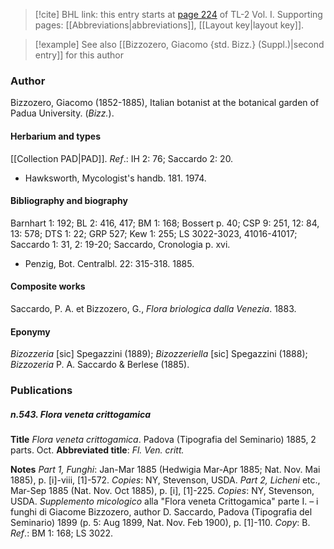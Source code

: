 > [!cite] BHL link: this entry starts at [page 224](https://www.biodiversitylibrary.org/item/103414#page/272/mode/1up) of TL-2 Vol. I.
> Supporting pages: [[Abbreviations|abbreviations]], [[Layout key|layout key]].

> [!example] See also [[Bizzozero, Giacomo {std. Bizz.} (Suppl.)|second entry]] for this author

### Author

Bizzozero, Giacomo (1852-1885), Italian botanist at the botanical garden of Padua University. (*Bizz.*).

#### Herbarium and types

[[Collection PAD|PAD]].
*Ref*.: IH 2: 76; Saccardo 2: 20.
- Hawksworth, Mycologist's handb. 181. 1974.

#### Bibliography and biography

Barnhart 1: 192; BL 2: 416, 417; BM 1: 168; Bossert p. 40; CSP 9: 251, 12: 84, 13: 578; DTS 1: 22; GRP 527; Kew 1: 255; LS 3022-3023, 41016-41017; Saccardo 1: 31, 2: 19-20; Saccardo, Cronologia p. xvi.
- Penzig, Bot. Centralbl. 22: 315-318. 1885.

#### Composite works

Saccardo, P. A. et Bizzozero, G., *Flora briologica dalla Venezia*. 1883.

#### Eponymy

*Bizozzeria* \[sic\] Spegazzini (1889); *Bizozzeriella* \[sic\] Spegazzini (1888); *Bizzozeria* P. A. Saccardo & Berlese (1885).

### Publications

##### n.543. Flora veneta crittogamica

**Title**
*Flora veneta crittogamica*. Padova (Tipografia del Seminario) 1885, 2 parts. Oct.
**Abbreviated title**: *Fl. Ven. critt.*

**Notes**
*Part 1, Funghi*: Jan-Mar 1885 (Hedwigia Mar-Apr 1885; Nat. Nov. Mai 1885), p. \[i\]-viii, \[1\]-572. *Copies*: NY, Stevenson, USDA.
*Part 2, Licheni* etc., Mar-Sep 1885 (Nat. Nov. Oct 1885), p. \[i\], \[1\]-225. *Copies*: NY, Stevenson, USDA.
*Supplemento micologico* alla "Flora veneta Crittogamica" parte I. – i funghi di Giacome Bizzozero, author D. Saccardo, Padova (Tipografia del Seminario) 1899 (p. 5: Aug 1899, Nat. Nov. Feb 1900), p. \[1\]-110. *Copy*: B.
*Ref*.: BM 1: 168; LS 3022.

